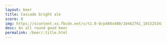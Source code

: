 ```yaml
---
layout: beer
title: Cascade bright ale
score: 8
img: https://scontent.xx.fbcdn.net/v/t1.0-0/p480x480/10462761_10152534306183745_7006650351412791308_n.jpg?oh=0fad853ab6525f159a61b0f102ee732e&oe=58D3F875
desc: An all round good beer
permalink: /beer/:title.html
---
```

